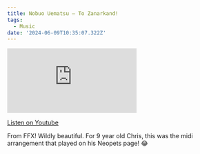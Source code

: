 ```yaml
---
title: Nobuo Uematsu – To Zanarkand!
tags:
  - Music
date: '2024-06-09T10:35:07.322Z'
---
```


<iframe src="https://www.youtube-nocookie.com/embed/3IVHJkcO-T8?modestbranding=1&showinfo=0&rel=0" title="YouTube video player" frameborder="0" allow="accelerometer; autoplay; encrypted-media; gyroscope; picture-in-picture;" allowfullscreen className="youtube_video"></iframe>

[Listen on Youtube](https://youtu.be/3IVHJkcO-T8)

From FFX! Wildly beautiful. For 9 year old Chris, this was the midi arrangement that played on his Neopets page! 😂
